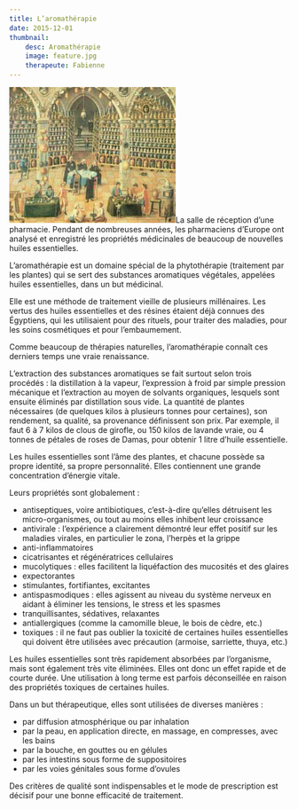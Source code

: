 ```yaml
---
title: L’aromathérapie
date: 2015-12-01
thumbnail:
    desc: Aromathérapie
    image: feature.jpg
    therapeute: Fabienne
---
```


<img class="alignright" alt="apothecary" src="./images/apothecary.jpg" width="300" height="245" />La salle de réception d’une pharmacie. Pendant de nombreuses années, les pharmaciens d’Europe ont analysé et enregistré les propriétés médicinales de beaucoup de nouvelles huiles essentielles.

L’aromathérapie est un domaine spécial de la phytothérapie (traitement par les plantes) qui se sert des substances aromatiques végétales, appelées huiles essentielles, dans un but médicinal.

Elle est une méthode de traitement vieille de plusieurs millénaires. Les vertus des huiles essentielles et des résines étaient déjà connues des Égyptiens, qui les utilisaient pour des rituels, pour traiter des maladies, pour les soins cosmétiques et pour l’embaumement.

Comme beaucoup de thérapies naturelles, l’aromathérapie connaît ces derniers temps une vraie renaissance.

L’extraction des substances aromatiques se fait surtout selon trois procédés : la distillation à la vapeur, l’expression à froid par simple pression mécanique et l’extraction au moyen de solvants organiques, lesquels sont ensuite éliminés par distillation sous vide. La quantité de plantes nécessaires (de quelques kilos à plusieurs tonnes pour certaines), son rendement, sa qualité, sa provenance définissent son prix. Par exemple, il faut 6 à 7 kilos de clous de girofle, ou 150 kilos de lavande vraie, ou 4 tonnes de pétales de roses de Damas, pour obtenir 1 litre d’huile essentielle.

Les huiles essentielles sont l’âme des plantes, et chacune possède sa propre identité, sa propre personnalité. Elles contiennent une grande concentration d’énergie vitale.

Leurs propriétés sont globalement :

  * antiseptiques, voire antibiotiques, c’est-à-dire qu’elles détruisent les micro-organismes, ou tout au moins elles inhibent leur croissance
  * antivirale : l’expérience a clairement démontré leur effet positif sur les maladies virales, en particulier le zona, l’herpès et la grippe
  * anti-inflammatoires
  * cicatrisantes et régénératrices cellulaires
  * mucolytiques : elles facilitent la liquéfaction des mucosités et des glaires
  * expectorantes
  * stimulantes, fortifiantes, excitantes
  * antispasmodiques : elles agissent au niveau du système nerveux en aidant à éliminer les tensions, le stress et les spasmes
  * tranquillisantes, sédatives, relaxantes
  * antiallergiques (comme la camomille bleue, le bois de cèdre, etc.)
  * toxiques : il ne faut pas oublier la toxicité de certaines huiles essentielles qui doivent être utilisées avec précaution (armoise, sarriette, thuya, etc.)

Les huiles essentielles sont très rapidement absorbées par l’organisme, mais sont également très vite éliminées. Elles ont donc un effet rapide et de courte durée. Une utilisation à long terme est parfois déconseillée en raison des propriétés toxiques de certaines huiles.

Dans un but thérapeutique, elles sont utilisées de diverses manières :

  * par diffusion atmosphérique ou par inhalation
  * par la peau, en application directe, en massage, en compresses, avec les bains
  * par la bouche, en gouttes ou en gélules
  * par les intestins sous forme de suppositoires
  * par les voies génitales sous forme d’ovules

Des critères de qualité sont indispensables et le mode de prescription est décisif pour une bonne efficacité de traitement.
